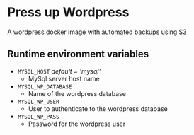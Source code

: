 # Press up Wordpress
A wordpress docker image with automated backups using S3

## Runtime environment variables
* `MYSQL_HOST`  *default = 'mysql'*
  - MySql server host name
* `MYSQL_WP_DATABASE`
  - Name of the wordpress database
* `MYSQL_WP_USER`
  - User to authenticate to the wordpress database
* `MYSQL_WP_PASS`
  - Password for the wordpress user
